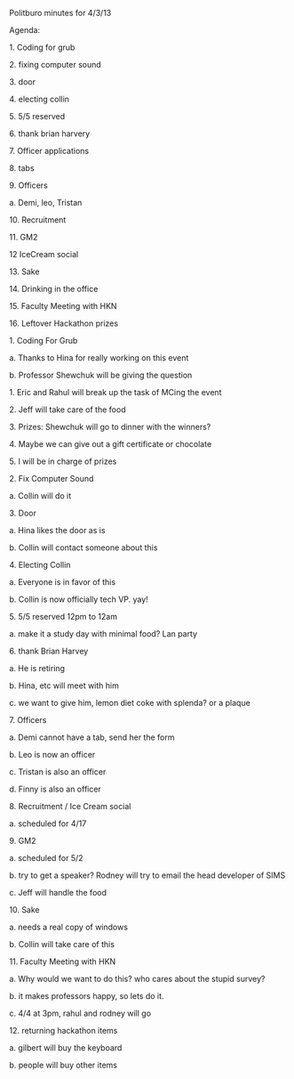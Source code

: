 Politburo minutes for 4/3/13

Agenda:

1\. Coding for grub

2\. fixing computer sound

3\. door

4\. electing collin

5\. 5/5 reserved

6\. thank brian harvery

7\. Officer applications

8\. tabs

9\. Officers

a\. Demi, leo, Tristan

10\. Recruitment

11\. GM2

12 IceCream social

13\. Sake

14\. Drinking in the office

15\. Faculty Meeting with HKN

16\. Leftover Hackathon prizes

1\. Coding For Grub

a\. Thanks to Hina for really working on this event

b\. Professor Shewchuk will be giving the question

1\. Eric and Rahul will break up the task of MCing the event

2\. Jeff will take care of the food

3\. Prizes: Shewchuk will go to dinner with the winners?

4\. Maybe we can give out a gift certificate or chocolate

5\. I will be in charge of prizes

2\. Fix Computer Sound

a\. Collin will do it

3\. Door

a\. Hina likes the door as is

b\. Collin will contact someone about this

4\. Electing Collin

a\. Everyone is in favor of this

b\. Collin is now officially tech VP. yay!

5\. 5/5 reserved 12pm to 12am

a\. make it a study day with minimal food? Lan party

6\. thank Brian Harvey

a\. He is retiring

b\. Hina, etc will meet with him

c\. we want to give him, lemon diet coke with splenda? or a plaque

7\. Officers

a\. Demi cannot have a tab, send her the form

b\. Leo is now an officer

c\. Tristan is also an officer

d\. Finny is also an officer

8\. Recruitment / Ice Cream social

a\. scheduled for 4/17

9\. GM2

a\. scheduled for 5/2

b\. try to get a speaker? Rodney will try to email the head developer of
SIMS

c\. Jeff will handle the food

10\. Sake

a\. needs a real copy of windows

b\. Collin will take care of this

11\. Faculty Meeting with HKN

a\. Why would we want to do this? who cares about the stupid survey?

b\. it makes professors happy, so lets do it.

c\. 4/4 at 3pm, rahul and rodney will go

12\. returning hackathon items

a\. gilbert will buy the keyboard

b\. people will buy other items
